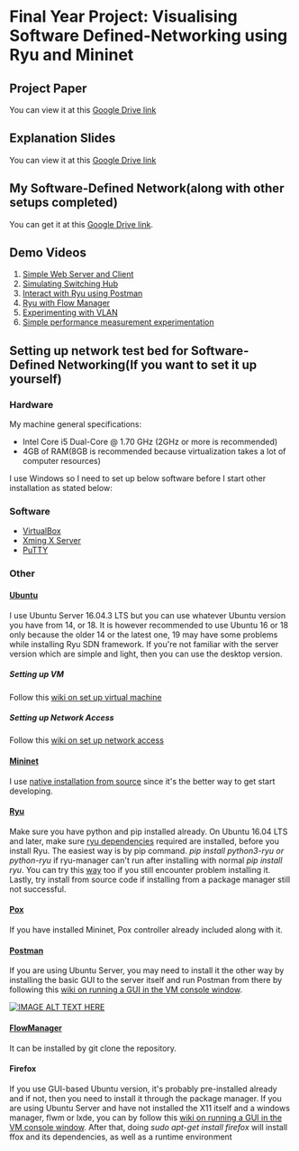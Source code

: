 # Final Year Project: Visualising Software Defined-Networking using Ryu and Mininet

## Project Paper
You can view it at this [Google Drive link](https://drive.google.com/open?id=10VTDsbn1Uk7HXbeOAyGF5RuovBKkp16w)

## Explanation Slides
You can view it at this [Google Drive link](https://drive.google.com/file/d/1-Y2Dm2jJJi_xTyYHcp-0HjGHjkUTdzNx/view?usp=sharing)

## My Software-Defined Network(along with other setups completed)
You can get it at this [Google Drive link](https://drive.google.com/file/d/1-biQrQG8MhXaX6VorSlmGy73LYzEw2DN/view?usp=sharing).

## Demo Videos
1. [Simple Web Server and Client](https://drive.google.com/file/d/1-2x9P_S8ENII0ebv8rNZXTGJJN821pCn/view?usp=sharing)
2. [Simulating Switching Hub](https://drive.google.com/file/d/1-Jwpa_zM4bTpd0A5qErpwvrHhG1s2-oH/view?usp=sharing)
3. [Interact with Ryu using Postman](https://drive.google.com/drive/folders/103odq5cu5m8F4rEcoqq1UBuiXXfbV3t_?usp=sharing)
4. [Ryu with Flow Manager](https://drive.google.com/drive/folders/1-qKCp7tPDSw1XyXv0CKIRcZGD4vJZs56?usp=sharing)
5. [Experimenting with VLAN](https://drive.google.com/drive/folders/1-ioIH_r7RlPOqjDWDSgKFZR8YrC0rdso?usp=sharing)
6. [Simple performance measurement experimentation](https://drive.google.com/file/d/1-FfxqqrOPyv2RLDwuQZpkrcBLWKX1Md0/view?usp=sharing)

## Setting up network test bed for Software-Defined Networking(If you want to set it up yourself)

### Hardware
My machine general specifications: 
- Intel Core i5 Dual-Core @ 1.70 GHz (2GHz or more is recommended)
- 4GB of RAM(8GB is recommended because virtualization takes a lot of computer resources)

I use Windows so I need to set up below software before I start other installation as stated below:

### Software

* [VirtualBox](https://www.virtualbox.org/wiki/Downloads)
* [Xming X Server](https://sourceforge.net/projects/xming/)
* [PuTTY](https://www.chiark.greenend.org.uk/~sgtatham/putty/latest.html)

### Other
#### [Ubuntu](https://ubuntu.com/download/desktop)
I use Ubuntu Server 16.04.3 LTS but you can use whatever Ubuntu version you have from 14, or 18. It is however recommended to use Ubuntu 16 or 18 only because the older 14 or the latest one, 19 may have some problems while installing Ryu SDN framework. If you're not familiar with the server version which are simple and light, then you can use the desktop version.

##### __Setting up VM__
Follow this [wiki on set up virtual machine](https://github.com/mininet/openflow-tutorial/wiki/Set-up-Virtual-Machine#Finish_VM_Setup)

##### __Setting up Network Access__
Follow this [wiki on set up network access](https://github.com/mininet/openflow-tutorial/wiki/Set-up-Virtual-Machine#Set_Up_Network_Access)

#### [Mininet](http://mininet.org/)
I use [native installation from source](http://mininet.org/download/#option-2-native-installation-from-source) since it's the better way to get start developing.

#### [Ryu](https://osrg.github.io/ryu/)
Make sure you have python and pip installed already. On Ubuntu 16.04 LTS and later, make sure [ryu dependencies](https://ryu.readthedocs.io/en/latest/getting_started.html#prerequisites) required are installed,  before you install Ryu. The easiest way is by pip command. _pip install python3-ryu or python-ryu_ if ryu-manager can't run after installing with normal _pip install ryu_. You can try this [way](https://github.com/andrew-miao/study_sdn/tree/master/install) too if you still encounter problem installing it. Lastly, try install from source code if installing from a package manager still not successful.

#### [Pox](https://github.com/noxrepo/pox)
If you have installed Mininet, Pox controller already included along with it.

#### [Postman](https://www.getpostman.com/downloads/)
If you are using Ubuntu Server, you may need to install it the other way by installing the basic GUI to the server itself and run Postman from there by following this [wiki on running a GUI in the VM console window](https://github.com/mininet/openflow-tutorial/wiki/Set-up-Virtual-Machine#Alternative_Run_a_GUI_in_the_VM_console_window).

[![IMAGE ALT TEXT HERE](http://img.youtube.com/vi/gEyu8nnDYyo/0.jpg)](http://www.youtube.com/watch?v=gEyu8nnDYyo) 


#### [FlowManager](https://github.com/martimy/flowmanager)
It can be installed by git clone the repository.

#### Firefox
If you use GUI-based Ubuntu version, it's probably pre-installed already and if not, then you need to install it through the package manager. If you are using Ubuntu Server and have not installed the X11 itself and a windows manager, flwm or lxde, you can by follow this [wiki on running a GUI in the VM console window](https://github.com/mininet/openflow-tutorial/wiki/Set-up-Virtual-Machine#Alternative_Run_a_GUI_in_the_VM_console_window). After that, doing _sudo apt-get install firefox_ will install ffox and its dependencies, as well as a runtime environment

